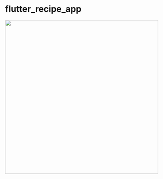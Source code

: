 # flutter_recipe_app
<img src="https://github.com/davutkarakus/RecipeApp/assets/111883993/c2aefe65-226a-472c-9234-0f414f2c73f1" width="500" height="500" />
